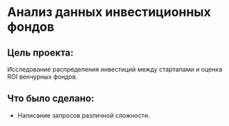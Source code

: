 # Анализ данных инвестиционных фондов

## Цель проекта: 
Исследование распределения инвестиций между стартапами и оценка ROI венчурных фондов.

## Что было сделано:
- Написание запросов различной сложности.
